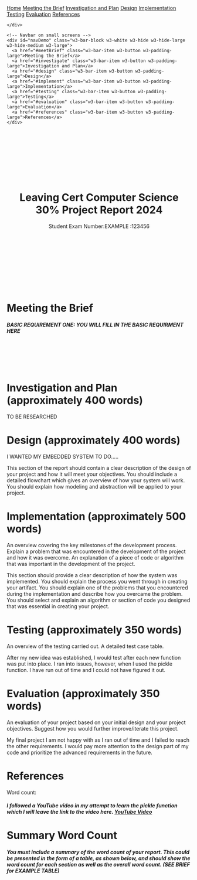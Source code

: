 <!DOCTYPE html>
<html lang="en">

<head>
  <title>Leaving Certificate Computer Science Course Work Report 2024</title>
  <meta charset="UTF-8">
  <meta name="viewport" content="width=device-width, initial-scale=1">
  <link rel="stylesheet" href="https://www.w3schools.com/w3css/4/w3.css">
  <link rel="stylesheet" href="https://fonts.googleapis.com/css?family=Lato">
  <link rel="stylesheet" href="https://fonts.googleapis.com/css?family=Montserrat">
  <link rel="stylesheet" href="https://cdnjs.cloudflare.com/ajax/libs/font-awesome/4.7.0/css/font-awesome.min.css">

</head>

<body>

  <!-- Navbar -->
  <div class="w3-top">
    <div class="w3-bar w3-black w3-card w3-left-align w3-large">
      <a class="w3-bar-item w3-button w3-hide-medium w3-hide-large w3-right w3-padding-large w3-hover-white w3-large w3-red"
        href="javascript:void(0);" onclick="myFunction()" title="Toggle Navigation Menu"><i class="fa fa-bars"></i></a>
      <a href="#" class="w3-bar-item w3-button w3-padding-large w3-white">Home</a>
      <a href="#meetBrief" class="w3-bar-item w3-button w3-hide-small w3-padding-large w3-hover-white">Meeting the
        Brief</a>
      <a href="#investigate" class="w3-bar-item w3-button w3-hide-small w3-padding-large w3-hover-white">Investigation
        and Plan</a>
      <a href="#design" class="w3-bar-item w3-button w3-hide-small w3-padding-large w3-hover-white">Design</a>
      <a href="#implement" class="w3-bar-item w3-button w3-hide-small w3-padding-large w3-hover-white">Implementation</a>
      <a href="#testing" class="w3-bar-item w3-button w3-hide-small w3-padding-large w3-hover-white">Testing</a>
      <a href="#evaluation" class="w3-bar-item w3-button w3-hide-small w3-padding-large w3-hover-white">Evaluation</a>
      <a href="#references" class="w3-bar-item w3-button w3-hide-small w3-padding-large w3-hover-white">References</a>

    </div>

    <!-- Navbar on small screens -->
    <div id="navDemo" class="w3-bar-block w3-white w3-hide w3-hide-large w3-hide-medium w3-large">
      <a href="#meetBrief" class="w3-bar-item w3-button w3-padding-large">Meeting the Brief</a>
      <a href="#investigate" class="w3-bar-item w3-button w3-padding-large">Investigation and Plan</a>
      <a href="#design" class="w3-bar-item w3-button w3-padding-large">Design</a>
      <a href="#implement" class="w3-bar-item w3-button w3-padding-large">Implementation</a>
      <a href="#testing" class="w3-bar-item w3-button w3-padding-large">Testing</a>
      <a href="#evaluation" class="w3-bar-item w3-button w3-padding-large">Evaluation</a>
      <a href="#references" class="w3-bar-item w3-button w3-padding-large">References</a>
    </div>
  </div>

  <!-- Header -->
  <header class="w3-container w3-black w3-center" style="padding:128px 16px">
    <h1 class="w3-margin w3-jumbo">Leaving Cert Computer Science 30% Project Report 2024</h1>
    <p class="w3-xlarge">Student Exam Number:EXAMPLE :123456 <!-- Add your exam number here --></p>
  </header>

  <!-- First Grid -->
  <div id="meetBrief" class="w3-row-padding w3-padding-64 w3-container">
    <div class="w3-content">
      <div class="w3-twothird">
        <h1>Meeting the Brief</h1>
        <h5 class="w3-padding-32">BASIC REQUIREMENT ONE:
         YOU WILL FILL IN THE BASIC REQUIRMENT HERE
        </h5>
        <p class="w3-text-grey">
          <br><br>
          <br><br>
        </p>
      </div>
      <div class="w3-third w3-center">
        <i class="fa fa-anchor w3-padding-64 w3-text-red"></i>
      </div>
    </div>
  </div>

  <!-- Second Grid -->
  <div id="investigate" class="w3-row-padding w3-light-grey w3-padding-64 w3-container">
    <div class="w3-content">
      <div class="w3-third w3-center">
        <i class="fa fa-coffee w3-padding-64 w3-text-red w3-margin-right"></i>
      </div>
      <div class="w3-twothird">
        <h1>Investigation and Plan (approximately 400 words)</h1>
        TO BE RESEARCHED
        <p class="w3-text-grey">
        </p>
      </div>
    </div>
  </div>

  <!-- Third Grid -->
  <div id="design" class="w3-row-padding w3-padding-64 w3-container">
    <div class="w3-content">
      <div class="w3-twothird">
        <h1>Design (approximately 400 words)</h1>
        I WANTED MY EMBEDDED SYSTEM TO DO.....
        <p class="w3-text-grey">This section of the report should contain a clear description of the design of your
          project and how it will meet your objectives. You should include a detailed flowchart which gives an overview
          of how your system will work. You should explain how modeling and abstraction will be applied to your project.
        </p>
      </div>
      <div class="w3-third w3-center">
        <i class="fa fa-anchor w3-padding-64 w3-text-red"></i>
      </div>
    </div>
  </div>

  <!-- Fourth Grid -->
  <div id="implement" class="w3-row-padding w3-light-grey w3-padding-64 w3-container">
    <div class="w3-content">
      <div class="w3-third w3-center">
        <i class="fa fa-coffee w3-padding-64 w3-text-red w3-margin-right"></i>
      </div>
      <div class="w3-twothird">
        <h1>Implementation (approximately 500 words)</h1>
        An overview covering the key milestones of the development process. Explain a problem that was encountered in
        the development of the project and how it was overcome. An explanation of a piece of code or algorithm that
        was important in the development of the project.
        <p class="w3-text-grey">This section should provide a clear description of how the system was implemented. You
          should explain the process you went through in creating your artifact. You should explain one of the problems
          that you encountered during the implementation and describe how you overcame the problem. You should select
          and explain an algorithm or section of code you designed that was essential in creating your project.
        </p>
      </div>
    </div>
  </div>

  <!-- Fifth Grid -->
  <div id="testing" class="w3-row-padding w3-padding-64 w3-container">
    <div class="w3-content">
      <div class="w3-third w3-center">
        <i class="fa fa-coffee w3-padding-64 w3-text-red w3-margin-right"></i>
      </div>
      <div class="w3-twothird">
        <h1>Testing (approximately 350 words)</h1>
        An overview of the testing carried out. A detailed test case table.
        <p class="w3-text-grey">After my new idea was established, I would test after each new function was put into
          place. I ran into issues, however, when I used the pickle function. I have run out of time and I could not
          have figured it out.
          <!-- You should add your detailed test case table here -->
        </p>
      </div>
    </div>
  </div>

  <!-- Sixth Grid -->
  <div id="evaluation" class="w3-row-padding w3-padding-64 w3-container">
    <div class="w3-content">
      <div class="w3-twothird">
        <h1>Evaluation (approximately 350 words)</h1>
        An evaluation of your project based on your initial design and your project objectives. Suggest how you would
        further improve/iterate this project.
        <p class="w3-text-grey">My final project I am not happy with as I ran out of time and I failed to reach the other
          requirements. I would pay more attention to the design part of my code and prioritize the advanced
          requirements in the future.</p>
      </div>
      <div class="w3-third w3-center">
        <i class="fa fa-anchor w3-padding-64 w3-text-red"></i>
      </div>
    </div>
  </div>

  <!-- Seventh Grid -->
  <div id="references" class="w3-row-padding w3-light-grey w3-padding-64 w3-container">
    <div class="w3-content">
      <div class="w3-third w3-center">
        <i class="fa fa-coffee w3-padding-64 w3-text-red w3-margin-right"></i>
      </div>
      <div class="w3-twothird">
        <h1>References</h1>
        Word count: <!-- Add your word count here -->
        <h5 class="w3-padding-32">I followed a YouTube video in my attempt to learn the pickle function which I will
          leave the link to the video here. <a href="https://www.youtube.com/watch?v=XzkhtWYYojg">YouTube Video</a>
        </h5>
        <p class="w3-text-grey"></p>
      </div>
    </div>
  </div>

  <!-- Eighth Grid (Summary Word Count) -->
  <div class="w3-row-padding w3-light-grey w3-padding-64 w3-container">
    <div class="w3-content">
      <div class="w3-third w3-center">
        <i class="fa fa-coffee w3-padding-64 w3-text-red w3-margin-right"></i>
      </div>
      <div class="w3-twothird">
        <h1>Summary Word Count</h1>
        <h5 class="w3-padding-32">You must include a summary of the word count of your report. This could be presented
          in the form of a table, as shown below, and should show the word count for each section as well as the overall
          word count. (SEE BRIEF for EXAMPLE TABLE)</h5>
        <p class="w3-text-grey"></p>
      </div>
    </div>
  </div>

  <div class="w3-container w3-black w3-center w3-opacity w3-padding-64">
  </div>

  <!-- Footer -->
  <footer class="w3-container w3-padding-64 w3-center w3-opacity">
    <div class="w3-xlarge w3-padding-32">
    </div>
  </footer>

  <script>
    // Used to toggle the menu on small screens when clicking on the menu button
    function myFunction() {
      var x = document.getElementById("navDemo");
      if (x.className.indexOf("w3-show") == -1) {
        x.className += " w3-show";
      } else {
        x.className = x.className.replace(" w3-show", "");
      }
    }
  </script>
</body>

</html>
